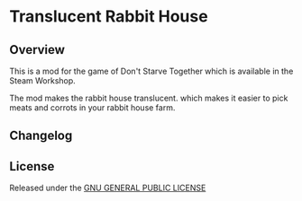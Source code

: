 # Translucent Rabbit House

## Overview

This is a mod for the game of Don't Starve Together which is available in the Steam Workshop. 

The mod makes the rabbit house translucent. which makes it easier to pick meats and corrots in your rabbit house farm.

## Changelog

## License

Released under the [GNU GENERAL PUBLIC LICENSE](https://www.gnu.org/licenses/gpl-3.0.en.html)